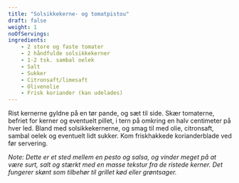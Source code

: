 ```yaml
---
title: "Solsikkekerne- og tomatpistou"
draft: false
weight: 1
noOfServings: 
ingredients:
	- 2 store og faste tomater
	- 2 håndfulde solsikkekerner
	- 1-2 tsk. sambal oelek
	- Salt
	- Sukker
	- Citronsaft/limesaft
	- Olivenolie
	- Frisk koriander (kan udelades)
---
```


Rist kernerne gyldne på en tør pande, og sæt til side. Skær tomaterne,
befriet for kerner og eventuelt pillet, i tern på omkring en halv
centimeter på hver led. Bland med solsikkekernerne, og smag til med
olie, citronsaft, sambal oelek og eventuelt lidt sukker. Kom
friskhakkede korianderblade ved før servering.

*Note: Dette er et sted mellem en pesto og salsa, og vinder meget på at
være surt, salt og stærkt med en masse tekstur fra de ristede kerner.
Det fungerer skønt som tilbehør til grillet kød eller grøntsager.*

